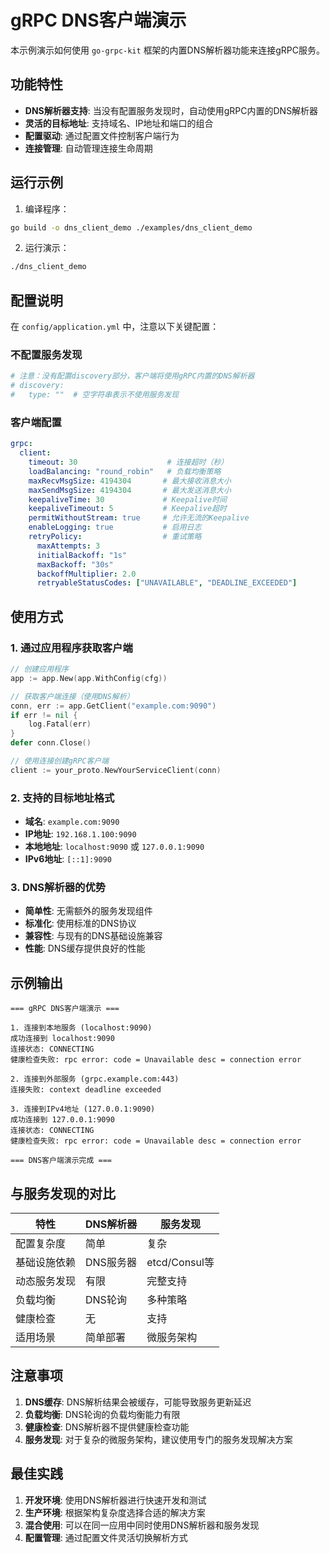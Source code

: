 # gRPC DNS客户端演示

本示例演示如何使用 `go-grpc-kit` 框架的内置DNS解析器功能来连接gRPC服务。

## 功能特性

- **DNS解析器支持**: 当没有配置服务发现时，自动使用gRPC内置的DNS解析器
- **灵活的目标地址**: 支持域名、IP地址和端口的组合
- **配置驱动**: 通过配置文件控制客户端行为
- **连接管理**: 自动管理连接生命周期

## 运行示例

1. 编译程序：
```bash
go build -o dns_client_demo ./examples/dns_client_demo
```

2. 运行演示：
```bash
./dns_client_demo
```

## 配置说明

在 `config/application.yml` 中，注意以下关键配置：

### 不配置服务发现
```yaml
# 注意：没有配置discovery部分，客户端将使用gRPC内置的DNS解析器
# discovery:
#   type: ""  # 空字符串表示不使用服务发现
```

### 客户端配置
```yaml
grpc:
  client:
    timeout: 30                    # 连接超时（秒）
    loadBalancing: "round_robin"   # 负载均衡策略
    maxRecvMsgSize: 4194304       # 最大接收消息大小
    maxSendMsgSize: 4194304       # 最大发送消息大小
    keepaliveTime: 30             # Keepalive时间
    keepaliveTimeout: 5           # Keepalive超时
    permitWithoutStream: true     # 允许无流的Keepalive
    enableLogging: true           # 启用日志
    retryPolicy:                  # 重试策略
      maxAttempts: 3
      initialBackoff: "1s"
      maxBackoff: "30s"
      backoffMultiplier: 2.0
      retryableStatusCodes: ["UNAVAILABLE", "DEADLINE_EXCEEDED"]
```

## 使用方式

### 1. 通过应用程序获取客户端

```go
// 创建应用程序
app := app.New(app.WithConfig(cfg))

// 获取客户端连接（使用DNS解析）
conn, err := app.GetClient("example.com:9090")
if err != nil {
    log.Fatal(err)
}
defer conn.Close()

// 使用连接创建gRPC客户端
client := your_proto.NewYourServiceClient(conn)
```

### 2. 支持的目标地址格式

- **域名**: `example.com:9090`
- **IP地址**: `192.168.1.100:9090`
- **本地地址**: `localhost:9090` 或 `127.0.0.1:9090`
- **IPv6地址**: `[::1]:9090`

### 3. DNS解析器的优势

- **简单性**: 无需额外的服务发现组件
- **标准化**: 使用标准的DNS协议
- **兼容性**: 与现有的DNS基础设施兼容
- **性能**: DNS缓存提供良好的性能

## 示例输出

```
=== gRPC DNS客户端演示 ===

1. 连接到本地服务 (localhost:9090)
成功连接到 localhost:9090
连接状态: CONNECTING
健康检查失败: rpc error: code = Unavailable desc = connection error

2. 连接到外部服务 (grpc.example.com:443)
连接失败: context deadline exceeded

3. 连接到IPv4地址 (127.0.0.1:9090)
成功连接到 127.0.0.1:9090
连接状态: CONNECTING
健康检查失败: rpc error: code = Unavailable desc = connection error

=== DNS客户端演示完成 ===
```

## 与服务发现的对比

| 特性 | DNS解析器 | 服务发现 |
|------|-----------|----------|
| 配置复杂度 | 简单 | 复杂 |
| 基础设施依赖 | DNS服务器 | etcd/Consul等 |
| 动态服务发现 | 有限 | 完整支持 |
| 负载均衡 | DNS轮询 | 多种策略 |
| 健康检查 | 无 | 支持 |
| 适用场景 | 简单部署 | 微服务架构 |

## 注意事项

1. **DNS缓存**: DNS解析结果会被缓存，可能导致服务更新延迟
2. **负载均衡**: DNS轮询的负载均衡能力有限
3. **健康检查**: DNS解析器不提供健康检查功能
4. **服务发现**: 对于复杂的微服务架构，建议使用专门的服务发现解决方案

## 最佳实践

1. **开发环境**: 使用DNS解析器进行快速开发和测试
2. **生产环境**: 根据架构复杂度选择合适的解决方案
3. **混合使用**: 可以在同一应用中同时使用DNS解析器和服务发现
4. **配置管理**: 通过配置文件灵活切换解析方式